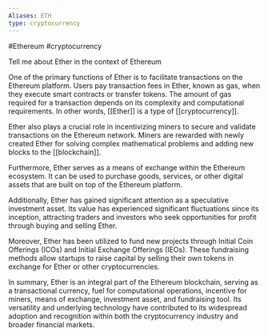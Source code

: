 ```yaml
---
Aliases: ETH
type: cryptocurrency
---
```

#Ethereum #cryptocurrency

Tell me about Ether in the context of Ethereum


One of the primary functions of Ether is to facilitate transactions on the Ethereum platform. Users pay transaction fees in Ether, known as gas, when they execute smart contracts or transfer tokens. The amount of gas required for a transaction depends on its complexity and computational requirements. In other words, [[Ether]] is a type of [[cryptocurrency]].

Ether also plays a crucial role in incentivizing miners to secure and validate transactions on the Ethereum network. Miners are rewarded with newly created Ether for solving complex mathematical problems and adding new blocks to the [[blockchain]].

Furthermore, Ether serves as a means of exchange within the Ethereum ecosystem. It can be used to purchase goods, services, or other digital assets that are built on top of the Ethereum platform.

Additionally, Ether has gained significant attention as a speculative investment asset. Its value has experienced significant fluctuations since its inception, attracting traders and investors who seek opportunities for profit through buying and selling Ether.

Moreover, Ether has been utilized to fund new projects through Initial Coin Offerings (ICOs) and Initial Exchange Offerings (IEOs). These fundraising methods allow startups to raise capital by selling their own tokens in exchange for Ether or other cryptocurrencies.

In summary, Ether is an integral part of the Ethereum blockchain, serving as a transactional currency, fuel for computational operations, incentive for miners, means of exchange, investment asset, and fundraising tool. Its versatility and underlying technology have contributed to its widespread adoption and recognition within both the cryptocurrency industry and broader financial markets.